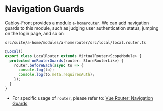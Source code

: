 # Navigation Guards

Cabloy-Front provides a module `a-homerouter`. We can add navigation guards to this module, such as judging user authentication status, jumping on the login page, and so on

`src/suite/a-home/modules/a-homerouter/src/local/local.router.ts`

```typescript
@Local()
export class LocalRouter extends VirtualRouter<ScopeModule> {
  protected onRouterGuards(router: StoreRouterLike) {
    router.beforeEach(async to => {
      console.log(to);
      console.log(to.meta.requiresAuth);
    });
  }
}
```

- For specific usage of `router`, please refer to: [Vue Router: Navigation Guards](https://router.vuejs.org/guide/advanced/navigation-guards.html)
